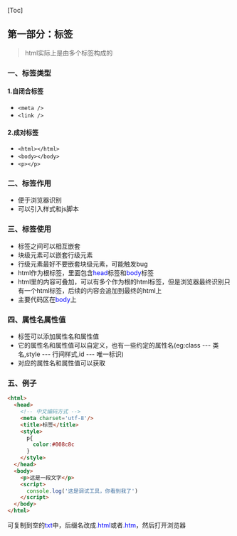 [Toc]
## 第一部分：标签

> html实际上是由多个标签构成的

### 一、标签类型

#### 1.自闭合标签

* `<meta />`
* `<link />`

#### 2.成对标签

* `<html></html>`
* `<body></body>`
* `<p></p>`

### 二、标签作用

* 便于浏览器识别
* 可以引入样式和js脚本

### 三、标签使用
* 标签之间可以相互嵌套
* 块级元素可以嵌套行级元素
* 行级元素最好不要嵌套块级元素，可能触发bug
* html作为根标签，里面包含<font color='blue'>head</font>标签和<font color='blue'>body</font>标签
* html里的内容可叠加，可以有多个作为根的html标签，但是浏览器最终识别只有一个html标签，后续的内容会追加到最终的html上
* 主要代码区在<font color='blue'>body</font>上

### 四、属性名属性值
* 标签可以添加属性名和属性值
* 它的属性名和属性值可以自定义，也有一些约定的属性名(eg:class --- 类名,style --- 行间样式,id --- 唯一标识)
* 对应的属性名和属性值可以获取

### 五、例子
```html
<html>
  <head>
    <!-- 中文编码方式 -->
    <meta charset='utf-8'/>
    <title>标签</title>
    <style>
      p{
        color:#008c8c
      }
    </style>
  </head>
  <body>
    <p>这是一段文字</p>
    <script>
      console.log('这是调试工具，你看到我了')
    </script>  
  </body>
</html>
```
可复制到空的<font color='blue'>txt</font>中，后缀名改成<font color='blue'>.html</font>或者<font color='blue'>.htm</font>，然后打开浏览器
